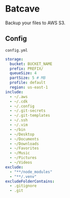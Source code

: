# Batcave

Backup your files to AWS S3.

## Config

`config.yml`

```yml
storage:
  bucket: BUCKET_NAME
  prefix: PREFIX/
  queueSize: 4
  partSize: 5 # MB
  profile: default
  region: us-east-1
include:
  - ~/.aws
  - ~/.cdk
  - ~/.config
  - ~/.git-secrets
  - ~/.git-templates
  - ~/.ssh
  - ~/.vim
  - ~/bin
  - ~/Desktop
  - ~/Documents
  - ~/Downloads
  - ~/Favorites
  - ~/Music
  - ~/Pictures
  - ~/Videos
exclude:
  - "**/node_modules"
  - "**/.venv"
excludeFolderContains:
  - .gitignore
  - .git
```
